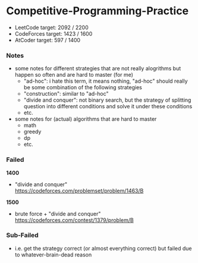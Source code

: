 # Competitive-Programming-Practice

- LeetCode target: 2092 / 2200
- CodeForces target: 1423 / 1600
- AtCoder target: 597 / 1400

### Notes

- some notes for different strategies that are not really alogrithms but happen so often and are hard to master (for me)
    - "ad-hoc": i hate this term, it means nothing, "ad-hoc" should really be some combination of the following strategies
    - "construction": similar to "ad-hoc"
    - "divide and conquer": not binary search, but the strategy of splitting question into different conditions and solve it under these conditions
    - etc.
- some notes for (actual) algorithms that are hard to master
    - math
    - greedy
    - dp
    - etc.

### Failed

**1400**

- "divide and conquer" https://codeforces.com/problemset/problem/1463/B

**1500**

- brute force + "divide and conquer" https://codeforces.com/contest/1379/problem/B

### Sub-Failed

- i.e. get the strategy correct (or almost everything correct) but failed due to whatever-brain-dead reason